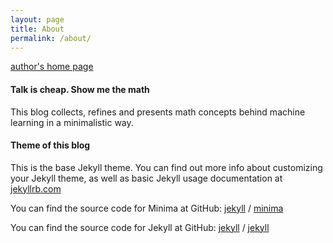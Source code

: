 ```yaml
---
layout: page
title: About
permalink: /about/
---
```

[author's home page](http://sudongqi.com/#/)

#### __Talk is cheap. Show me the math__
This blog collects, refines and presents math concepts behind machine learning in a minimalistic way.

#### __Theme of this blog__
This is the base Jekyll theme. You can find out more info about customizing your Jekyll theme, as well as basic Jekyll usage documentation at [jekyllrb.com](https://jekyllrb.com/)

You can find the source code for Minima at GitHub:
[jekyll][jekyll-organization] /
[minima](https://github.com/jekyll/minima)

You can find the source code for Jekyll at GitHub:
[jekyll][jekyll-organization] /
[jekyll](https://github.com/jekyll/jekyll)

[jekyll-organization]: https://github.com/jekyll
